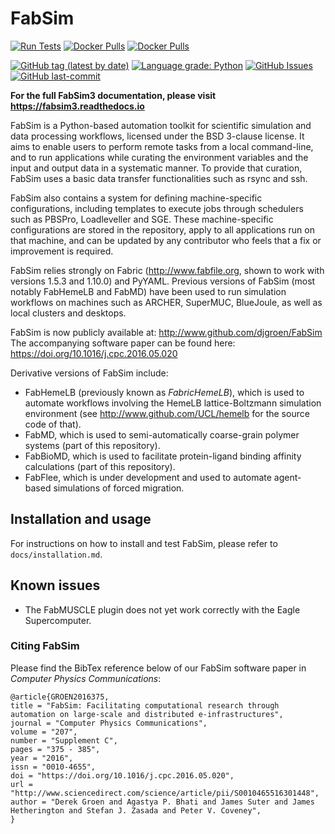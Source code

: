 FabSim
======

<!---
[![Build Status](https://travis-ci.com/djgroen/FabSim3.svg?branch=master)](https://travis-ci.com/djgroen/FabSim3)
-->

[![Run Tests](https://github.com/djgroen/FabSim3/actions/workflows/Pytests.yml/badge.svg?branch=master)](https://github.com/djgroen/FabSim3/actions/workflows/Pytests.yml)
[![Docker Pulls](https://img.shields.io/docker/pulls/vecmafabsim3/fabsimdocker.svg)](https://hub.docker.com/r/vecmafabsim3/fabsimdocker/)
[![Docker Pulls](https://img.shields.io/docker/automated/vecmafabsim3/fabsimdocker.svg)](https://hub.docker.com/r/vecmafabsim3/fabsimdocker/)


[![GitHub tag (latest by date)](https://img.shields.io/github/v/tag/djgroen/FabSim3?style=flat)](https://github.com/djgroen/FabSim3/tags)
[![Language grade: Python](https://img.shields.io/lgtm/grade/python/g/djgroen/FabSim3.svg?logo=lgtm&logoWidth=18)](https://lgtm.com/projects/g/djgroen/FabSim3/context:python)
[![GitHub Issues](https://img.shields.io/github/issues/djgroen/FabSim3.svg)](https://github.com/djgroen/FabSim3/issues)
[![GitHub last-commit](https://img.shields.io/github/last-commit/djgroen/FabSim3.svg)](https://github.com/djgroen/FabSim3/commits/master)




<!---
for master branch use : 
[![Build Status](https://travis-ci.com/djgroen/FabSim3.svg?branch=master)](https://travis-ci.com/djgroen/FabSim3))

[![Dockerhub link](https://img.shields.io/badge/hosted-dockerhub-22b8eb.svg)](https://hub.docker.com/r/willprice/nvidia-ffmpeg/)

[![Singularity hub link](https://www.singularity-hub.org/static/img/hosted-singularity--hub-%23e32929.svg)](https://singularity-hub.org/collections/521)
-->

**For the full FabSim3 documentation, please visit https://fabsim3.readthedocs.io**


FabSim is a Python-based automation toolkit for scientific simulation and data processing workflows, licensed under the BSD 3-clause license. It aims to enable users to perform remote tasks from a local command-line, and to run applications while curating the environment variables and the input and output data in a systematic manner. To provide that curation, FabSim uses a basic data transfer functionalities such as rsync and ssh. 

FabSim also contains a system for defining machine-specific configurations, including templates to execute jobs through schedulers such as PBSPro, Loadleveller and SGE. These machine-specific configurations are stored in the repository, apply to all applications run on that machine, and can be updated by any contributor who feels that a fix or improvement is required.

FabSim relies strongly on Fabric (http://www.fabfile.org, shown to work with versions 1.5.3 and 1.10.0) and PyYAML. Previous versions of FabSim (most notably FabHemeLB and FabMD) have been used to run simulation workflows on machines such as ARCHER, SuperMUC, BlueJoule, as well as local clusters and desktops.

FabSim is now publicly available at: http://www.github.com/djgroen/FabSim
The accompanying software paper can be found here: https://doi.org/10.1016/j.cpc.2016.05.020

Derivative versions of FabSim include:
* FabHemeLB (previously known as _FabricHemeLB_), which is used to automate workflows involving 
the HemeLB lattice-Boltzmann simulation environment (see http://www.github.com/UCL/hemelb for 
the source code of that).
* FabMD, which is used to semi-automatically coarse-grain polymer systems (part of this repository).
* FabBioMD, which is used to facilitate protein-ligand binding affinity calculations (part of this repository).
* FabFlee, which is under development and used to automate agent-based simulations of forced migration.


## Installation and usage 

For instructions on how to install and test FabSim, please refer to `docs/installation.md`.

## Known issues

* The FabMUSCLE plugin does not yet work correctly with the Eagle Supercomputer.

### Citing FabSim

Please find the BibTex reference below of our FabSim software paper in _Computer Physics Communications_:

```
@article{GROEN2016375,
title = "FabSim: Facilitating computational research through automation on large-scale and distributed e-infrastructures",
journal = "Computer Physics Communications",
volume = "207",
number = "Supplement C",
pages = "375 - 385",
year = "2016",
issn = "0010-4655",
doi = "https://doi.org/10.1016/j.cpc.2016.05.020",
url = "http://www.sciencedirect.com/science/article/pii/S0010465516301448",
author = "Derek Groen and Agastya P. Bhati and James Suter and James Hetherington and Stefan J. Zasada and Peter V. Coveney",
}
```
